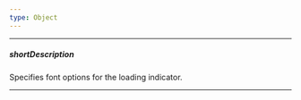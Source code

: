 ```yaml
---
type: Object
---
```

---
##### shortDescription
Specifies font options for the loading indicator.

---
